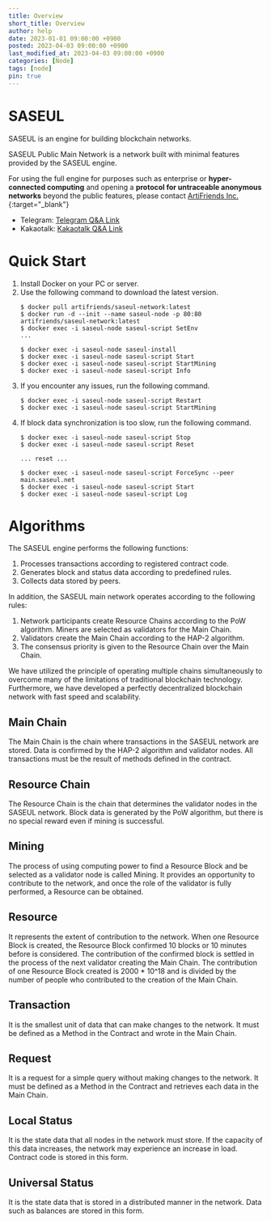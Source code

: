 ```yaml
---
title: Overview
short_title: Overview
author: help
date: 2023-01-01 09:00:00 +0900
posted: 2023-04-03 09:00:00 +0900
last_modified_at: 2023-04-03 09:00:00 +0900
categories: [Node]
tags: [node]
pin: true
---
```


# SASEUL

SASEUL is an engine for building blockchain networks.

SASEUL Public Main Network is a network built with minimal features provided by the SASEUL engine. 

For using the full engine for purposes such as enterprise or **hyper-connected computing** and opening a **protocol 
for untraceable anonymous networks** beyond the public features, please contact
[ArtiFriends Inc.](https://artifriends.com/){:target="_blank"}

* Telegram: [Telegram Q&A Link](https://t.me/+tHSKLYQeZCI2N2I1)
* Kakaotalk: [Kakaotalk Q&A Link](https://open.kakao.com/o/g1ysulBe)

# Quick Start

1. Install Docker on your PC or server.
2. Use the following command to download the latest version.
    ```shell
    $ docker pull artifriends/saseul-network:latest
    $ docker run -d --init --name saseul-node -p 80:80 artifriends/saseul-network:latest
    $ docker exec -i saseul-node saseul-script SetEnv
    ...
    
    $ docker exec -i saseul-node saseul-install
    $ docker exec -i saseul-node saseul-script Start
    $ docker exec -i saseul-node saseul-script StartMining 
    $ docker exec -i saseul-node saseul-script Info
    ```
3. If you encounter any issues, run the following command.
   ```shell
   $ docker exec -i saseul-node saseul-script Restart
   $ docker exec -i saseul-node saseul-script StartMining
   ```
4. If block data synchronization is too slow, run the following command.
   ```shell
   $ docker exec -i saseul-node saseul-script Stop
   $ docker exec -i saseul-node saseul-script Reset
   
   ... reset ...
   
   $ docker exec -i saseul-node saseul-script ForceSync --peer main.saseul.net
   $ docker exec -i saseul-node saseul-script Start
   $ docker exec -i saseul-node saseul-script Log
   ```

# Algorithms

The SASEUL engine performs the following functions:

1. Processes transactions according to registered contract code.
2. Generates block and status data according to predefined rules.
3. Collects data stored by peers. 

In addition, the SASEUL main network operates according to the following rules:

1. Network participants create Resource Chains according to the PoW algorithm. Miners are selected as validators for the Main Chain.
2. Validators create the Main Chain according to the HAP-2 algorithm.
3. The consensus priority is given to the Resource Chain over the Main Chain.

We have utilized the principle of operating multiple chains simultaneously to overcome many of the limitations of traditional blockchain technology.
Furthermore, we have developed a perfectly decentralized blockchain network with fast speed and scalability.

## Main Chain

The Main Chain is the chain where transactions in the SASEUL network are stored. 
Data is confirmed by the HAP-2 algorithm and validator nodes. 
All transactions must be the result of methods defined in the contract.

## Resource Chain

The Resource Chain is the chain that determines the validator nodes in the SASEUL network. 
Block data is generated by the PoW algorithm, but there is no special reward even if mining is successful.

## Mining

The process of using computing power to find a Resource Block and be selected as a validator node is called Mining. 
It provides an opportunity to contribute to the network, 
and once the role of the validator is fully performed, a Resource can be obtained.

## Resource

It represents the extent of contribution to the network. When one Resource Block is created, 
the Resource Block confirmed 10 blocks or 10 minutes before is considered. 
The contribution of the confirmed block is settled in the process of the next validator creating the Main Chain. 
The contribution of one Resource Block created is 2000 * 10^18 and is divided by the number of people 
who contributed to the creation of the Main Chain.

## Transaction

It is the smallest unit of data that can make changes to the network. 
It must be defined as a Method in the Contract and wrote in the Main Chain.

## Request

It is a request for a simple query without making changes to the network. 
It must be defined as a Method in the Contract and retrieves each data in the Main Chain.

## Local Status

It is the state data that all nodes in the network must store. 
If the capacity of this data increases, the network may experience an increase in load. 
Contract code is stored in this form.

## Universal Status

It is the state data that is stored in a distributed manner in the network. 
Data such as balances are stored in this form.